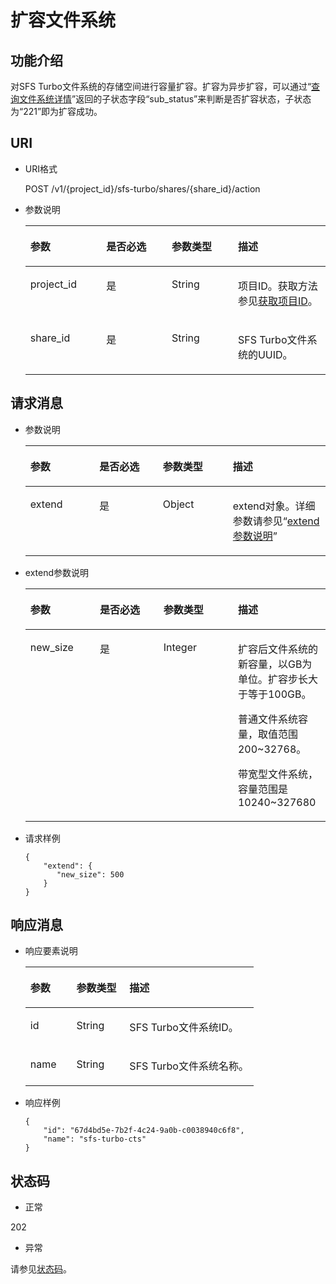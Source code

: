 # 扩容文件系统<a name="sfs_02_0056"></a>

## 功能介绍<a name="section10078954"></a>

对SFS Turbo文件系统的存储空间进行容量扩容。扩容为异步扩容，可以通过“[查询文件系统详情](查询单个文件系统.md)”返回的子状态字段“sub\_status”来判断是否扩容状态，子状态为“221”即为扩容成功。

## URI<a name="section23601724"></a>

-   URI格式

    POST /v1/\{project\_id\}/sfs-turbo/shares/\{share\_id\}/action

-   参数说明

    <a name="table61516961"></a>
    <table><thead align="left"><tr id="row15685300"><th class="cellrowborder" valign="top" width="25.27%" id="mcps1.1.5.1.1"><p id="p62549763"><a name="p62549763"></a><a name="p62549763"></a>参数</p>
    </th>
    <th class="cellrowborder" valign="top" width="21.83%" id="mcps1.1.5.1.2"><p id="p33366031"><a name="p33366031"></a><a name="p33366031"></a>是否必选</p>
    </th>
    <th class="cellrowborder" valign="top" width="22.07%" id="mcps1.1.5.1.3"><p id="p1750013217615"><a name="p1750013217615"></a><a name="p1750013217615"></a>参数类型</p>
    </th>
    <th class="cellrowborder" valign="top" width="30.830000000000002%" id="mcps1.1.5.1.4"><p id="p18293951"><a name="p18293951"></a><a name="p18293951"></a>描述</p>
    </th>
    </tr>
    </thead>
    <tbody><tr id="row5415035"><td class="cellrowborder" valign="top" width="25.27%" headers="mcps1.1.5.1.1 "><p id="p35964716"><a name="p35964716"></a><a name="p35964716"></a>project_id</p>
    </td>
    <td class="cellrowborder" valign="top" width="21.83%" headers="mcps1.1.5.1.2 "><p id="p27460922"><a name="p27460922"></a><a name="p27460922"></a>是</p>
    </td>
    <td class="cellrowborder" valign="top" width="22.07%" headers="mcps1.1.5.1.3 "><p id="p16500113211620"><a name="p16500113211620"></a><a name="p16500113211620"></a>String</p>
    </td>
    <td class="cellrowborder" valign="top" width="30.830000000000002%" headers="mcps1.1.5.1.4 "><p id="p24840910"><a name="p24840910"></a><a name="p24840910"></a>项目ID。获取方法参见<a href="获取项目ID.md">获取项目ID</a>。</p>
    </td>
    </tr>
    <tr id="row20571123"><td class="cellrowborder" valign="top" width="25.27%" headers="mcps1.1.5.1.1 "><p id="p55648230"><a name="p55648230"></a><a name="p55648230"></a>share_id</p>
    </td>
    <td class="cellrowborder" valign="top" width="21.83%" headers="mcps1.1.5.1.2 "><p id="p11212819"><a name="p11212819"></a><a name="p11212819"></a>是</p>
    </td>
    <td class="cellrowborder" valign="top" width="22.07%" headers="mcps1.1.5.1.3 "><p id="p550013321568"><a name="p550013321568"></a><a name="p550013321568"></a>String</p>
    </td>
    <td class="cellrowborder" valign="top" width="30.830000000000002%" headers="mcps1.1.5.1.4 "><p id="p35823136"><a name="p35823136"></a><a name="p35823136"></a>SFS Turbo文件系统的UUID。</p>
    </td>
    </tr>
    </tbody>
    </table>


## 请求消息<a name="section11088925"></a>

-   参数说明

    <a name="table20355323"></a>
    <table><thead align="left"><tr id="row26131842"><th class="cellrowborder" valign="top" width="23.00769923007699%" id="mcps1.1.5.1.1"><p id="p36304473"><a name="p36304473"></a><a name="p36304473"></a>参数</p>
    </th>
    <th class="cellrowborder" valign="top" width="21.157884211578843%" id="mcps1.1.5.1.2"><p id="p24294565"><a name="p24294565"></a><a name="p24294565"></a>是否必选</p>
    </th>
    <th class="cellrowborder" valign="top" width="23.30766923307669%" id="mcps1.1.5.1.3"><p id="p54981229"><a name="p54981229"></a><a name="p54981229"></a>参数类型</p>
    </th>
    <th class="cellrowborder" valign="top" width="32.52674732526747%" id="mcps1.1.5.1.4"><p id="p21702762"><a name="p21702762"></a><a name="p21702762"></a>描述</p>
    </th>
    </tr>
    </thead>
    <tbody><tr id="row13093283"><td class="cellrowborder" valign="top" width="23.00769923007699%" headers="mcps1.1.5.1.1 "><p id="p53923001"><a name="p53923001"></a><a name="p53923001"></a>extend</p>
    </td>
    <td class="cellrowborder" valign="top" width="21.157884211578843%" headers="mcps1.1.5.1.2 "><p id="p57988249"><a name="p57988249"></a><a name="p57988249"></a>是</p>
    </td>
    <td class="cellrowborder" valign="top" width="23.30766923307669%" headers="mcps1.1.5.1.3 "><p id="p5686931"><a name="p5686931"></a><a name="p5686931"></a>Object</p>
    </td>
    <td class="cellrowborder" valign="top" width="32.52674732526747%" headers="mcps1.1.5.1.4 "><p id="p66536629"><a name="p66536629"></a><a name="p66536629"></a>extend对象。详细参数请参见“<a href="#table20355323">extend参数说明</a>”</p>
    </td>
    </tr>
    </tbody>
    </table>

-   extend参数说明

    <a name="table19964132917205"></a>
    <table><thead align="left"><tr id="row10964029182010"><th class="cellrowborder" valign="top" width="23.16768323167683%" id="mcps1.1.5.1.1"><p id="p1396402992014"><a name="p1396402992014"></a><a name="p1396402992014"></a>参数</p>
    </th>
    <th class="cellrowborder" valign="top" width="21.16788321167883%" id="mcps1.1.5.1.2"><p id="p69647296201"><a name="p69647296201"></a><a name="p69647296201"></a>是否必选</p>
    </th>
    <th class="cellrowborder" valign="top" width="24.837516248375163%" id="mcps1.1.5.1.3"><p id="p65255358226"><a name="p65255358226"></a><a name="p65255358226"></a>参数类型</p>
    </th>
    <th class="cellrowborder" valign="top" width="30.826917308269174%" id="mcps1.1.5.1.4"><p id="p8964112917202"><a name="p8964112917202"></a><a name="p8964112917202"></a>描述</p>
    </th>
    </tr>
    </thead>
    <tbody><tr id="row7979112912017"><td class="cellrowborder" valign="top" width="23.16768323167683%" headers="mcps1.1.5.1.1 "><p id="p2979329122015"><a name="p2979329122015"></a><a name="p2979329122015"></a>new_size</p>
    </td>
    <td class="cellrowborder" valign="top" width="21.16788321167883%" headers="mcps1.1.5.1.2 "><p id="p1897992915202"><a name="p1897992915202"></a><a name="p1897992915202"></a>是</p>
    </td>
    <td class="cellrowborder" valign="top" width="24.837516248375163%" headers="mcps1.1.5.1.3 "><p id="p4525113511223"><a name="p4525113511223"></a><a name="p4525113511223"></a>Integer</p>
    </td>
    <td class="cellrowborder" valign="top" width="30.826917308269174%" headers="mcps1.1.5.1.4 "><p id="p699517298209"><a name="p699517298209"></a><a name="p699517298209"></a>扩容后文件系统的新容量，以GB为单位。扩容步长大于等于100GB。</p>
    <p id="p146831719218"><a name="p146831719218"></a><a name="p146831719218"></a>普通文件系统容量，取值范围200~32768。</p>
    <p id="p5961122432519"><a name="p5961122432519"></a><a name="p5961122432519"></a>带宽型文件系统，容量范围是10240~327680</p>
    </td>
    </tr>
    </tbody>
    </table>


-   请求样例

    ```
    {
        "extend": { 
           "new_size": 500    
        }
    }
    ```


## 响应消息<a name="section32691462"></a>

-   响应要素说明

    <a name="table1363496"></a>
    <table><thead align="left"><tr id="row43473456"><th class="cellrowborder" valign="top" width="20.200000000000003%" id="mcps1.1.4.1.1"><p id="p31689036"><a name="p31689036"></a><a name="p31689036"></a>参数</p>
    </th>
    <th class="cellrowborder" valign="top" width="23.23%" id="mcps1.1.4.1.2"><p id="p16675084"><a name="p16675084"></a><a name="p16675084"></a>参数类型</p>
    </th>
    <th class="cellrowborder" valign="top" width="56.57%" id="mcps1.1.4.1.3"><p id="p8504536"><a name="p8504536"></a><a name="p8504536"></a>描述</p>
    </th>
    </tr>
    </thead>
    <tbody><tr id="row17778841"><td class="cellrowborder" valign="top" width="20.200000000000003%" headers="mcps1.1.4.1.1 "><p id="p30800055"><a name="p30800055"></a><a name="p30800055"></a>id</p>
    </td>
    <td class="cellrowborder" valign="top" width="23.23%" headers="mcps1.1.4.1.2 "><p id="p11776537"><a name="p11776537"></a><a name="p11776537"></a>String</p>
    </td>
    <td class="cellrowborder" valign="top" width="56.57%" headers="mcps1.1.4.1.3 "><p id="p14375464"><a name="p14375464"></a><a name="p14375464"></a>SFS Turbo文件系统ID。</p>
    </td>
    </tr>
    <tr id="row62270315"><td class="cellrowborder" valign="top" width="20.200000000000003%" headers="mcps1.1.4.1.1 "><p id="p10730792"><a name="p10730792"></a><a name="p10730792"></a>name</p>
    </td>
    <td class="cellrowborder" valign="top" width="23.23%" headers="mcps1.1.4.1.2 "><p id="p63887813"><a name="p63887813"></a><a name="p63887813"></a>String</p>
    </td>
    <td class="cellrowborder" valign="top" width="56.57%" headers="mcps1.1.4.1.3 "><p id="p7530346"><a name="p7530346"></a><a name="p7530346"></a>SFS Turbo文件系统名称。</p>
    </td>
    </tr>
    </tbody>
    </table>


-   响应样例

    ```
    {
        "id": "67d4bd5e-7b2f-4c24-9a0b-c0038940c6f8",
        "name": "sfs-turbo-cts"
    }
    ```


## 状态码<a name="section25787704"></a>

-   正常

202

-   异常

请参见[状态码](状态码.md)。

